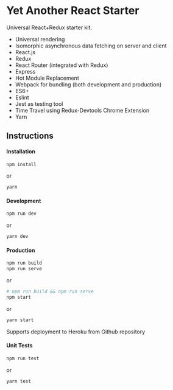 # Yet Another React Starter

Universal React+Redux starter kit.

- Universal rendering
- Isomorphic asynchronous data fetching on server and client
- React.js
- Redux
- React Router (integrated with Redux)
- Express
- Hot Module Replacement
- Webpack for bundling (both development and production)
- ES6+
- Eslint
- Jest as testing tool
- Time Travel using Redux-Devtools Chrome Extension
- Yarn

## Instructions

#### Installation

```bash
npm install
```

or 

```bash
yarn
```

#### Development

```bash
npm run dev
```

or 

```bash
yarn dev
```

#### Production

```bash
npm run build
npm run serve
```

or

```bash
# npm run build && npm run serve
npm start
```

or 

```bash
yarn start
```


Supports deployment to Heroku from Github repository

#### Unit Tests

```bash
npm run test
```

or

```bash
yarn test
```
